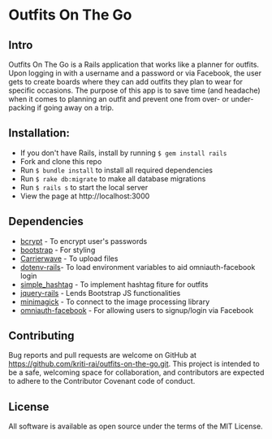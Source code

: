 # Outfits On The Go


## Intro

Outfits On The Go is a Rails application that works like a planner for outfits. Upon logging in with a username and a password or via Facebook, the user gets to create boards where they can add outfits they plan to wear for specific occasions. The purpose of this app is to save time (and headache) when it comes to planning an outfit and prevent one from over- or under-packing if going away on a trip.


## Installation:

- If you don't have Rails, install by running `$ gem install rails`
- Fork and clone this repo
- Run `$ bundle install` to install all required dependencies  
- Run `$ rake db:migrate` to make all database migrations
- Run `$ rails s` to start the local server
- View the page at http://localhost:3000


## Dependencies

 - [bcrypt](https://rubygems.org/gems/bcrypt/versions/3.1.11) - To encrypt user's passwords
 - [bootstrap](https://github.com/twbs/bootstrap) - For styling
 - [Carrierwave](https://github.com/carrierwaveuploader/carrierwave) - To upload files
 - [dotenv-rails](https://github.com/bkeepers/dotenv)- To load environment variables to aid omniauth-facebook login
 - [simple_hashtag](https://github.com/ralovely/simple_hashtag) - To implement hashtag fiture for outfits
 - [jquery-rails](https://github.com/rails/jquery-rails) - Lends Bootstrap JS functionalities
 - [minimagick](https://github.com/minimagick/minimagick) - To connect to the image processing library
 - [omniauth-facebook](https://github.com/mkdynamic/omniauth-facebook) - For allowing users to signup/login via Facebook


## Contributing

Bug reports and pull requests are welcome on GitHub at https://github.com/kriti-rai/outfits-on-the-go.git. This project is intended to be a safe, welcoming space for collaboration, and contributors are expected to adhere to the Contributor Covenant code of conduct.


## License

All software is available as open source under the terms of the MIT License.
